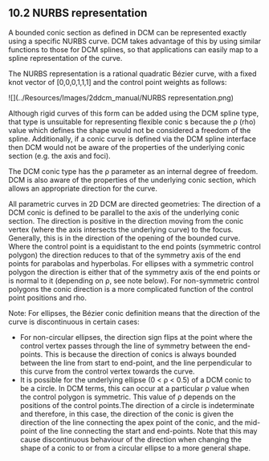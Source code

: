 ## 10.2 NURBS representation

A bounded conic section as defined in DCM can be represented exactly using a specific NURBS curve. 
DCM takes advantage of this by using similar functions to those for DCM splines, so that applications can easily map to a spline representation of the curve.

The NURBS representation is a rational quadratic Bézier curve, with a fixed knot vector of \[0,0,0,1,1,1\] and the control point weights as follows:

![](../Resources/Images/2ddcm_manual/NURBS representation.png)

Although rigid curves of this form can be added using the DCM spline type, that type is unsuitable for representing flexible conic s because the ρ (rho) value which defines the shape would not be considered a freedom of the spline. 
Additionally, if a conic curve is defined via the DCM spline interface then DCM would not be aware of the properties of the underlying conic section (e.g. 
the axis and foci).

The DCM conic type has the ρ parameter as an internal degree of freedom. 
DCM is also aware of the properties of the underlying conic section, which allows an appropriate direction for the curve.

All parametric curves in 2D DCM are directed geometries: The direction of a DCM conic is defined to be parallel to the axis of the underlying conic section. 
The direction is positive in the direction moving from the conic vertex (where the axis intersects the underlying curve) to the focus. 
Generally, this is in the direction of the opening of the bounded curve. 
Where the control point is a equidistant to the end points (symmetric control polygon) the direction reduces to that of the symmetry axis of the end points for parabolas and hyperbolas. 
For ellipses with a symmetric control polygon the direction is either that of the symmetry axis of the end points or is normal to it (depending on ρ, see note below). For non-symmetric control polygons the conic direction is a more complicated function of the control point positions and rho.

Note: For ellipses, the Bézier conic definition means that the direction of the curve is discontinuous in certain cases:

- For non-circular ellipses, the direction sign flips at the point where the control vertex passes through the line of symmetry between the end-points. 
This is because the direction of conics is always bounded between the line from start to end-point, and the line perpendicular to this curve from the control vertex towards the curve.
- It is possible for the underlying ellipse (0 < ρ < 0.5) of a DCM conic to be a circle. 
In DCM terms, this can occur at a particular ρ value when the control polygon is symmetric. 
This value of ρ depends on the positions of the control points.The direction of a circle is indeterminate and therefore, in this case, the direction of the conic is given the direction of the line connecting the apex point of the conic, and the mid-point of the line connecting the start and end-points. 
Note that this may cause discontinuous behaviour of the direction when changing the shape of a conic to or from a circular ellipse to a more general shape.


